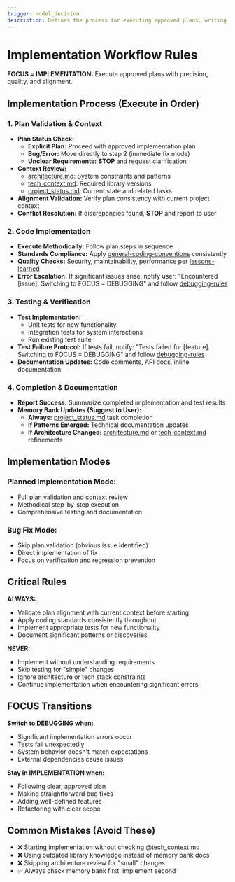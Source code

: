 ```yaml
---
trigger: model_decision
description: Defines the process for executing approved plans, writing code, and ensuring
---
```

# Implementation Workflow Rules

**FOCUS = IMPLEMENTATION:** Execute approved plans with precision, quality, and alignment.

## Implementation Process (Execute in Order)

### 1. Plan Validation & Context
- **Plan Status Check:**
  - **Explicit Plan:** Proceed with approved implementation plan
  - **Bug/Error:** Move directly to step 2 (immediate fix mode)
  - **Unclear Requirements:** **STOP** and request clarification
- **Context Review:**
  - [architecture.md](memory-bank/project/architecture.md): System constraints and patterns
  - [tech_context.md](memory-bank/project/tech_context.md): Required library versions
  - [project_status.md](memory-bank/status/project_status.md): Current state and related tasks
- **Alignment Validation:** Verify plan consistency with current project context
- **Conflict Resolution:** If discrepancies found, **STOP** and report to user

### 2. Code Implementation
- **Execute Methodically:** Follow plan steps in sequence
- **Standards Compliance:** Apply [general-coding-conventions](.windsurf/rules/core/general-coding-conventions.md) consistently
- **Quality Checks:** Security, maintainability, performance per [lessons-learned](.windsurf/rules/best-practices/lessons-learned.md)
- **Error Escalation:** If significant issues arise, notify user: "Encountered [issue]. Switching to FOCUS = DEBUGGING" and follow [debugging-rules](.windsurf/rules/workflow/debugging/debugging-rules.md)

### 3. Testing & Verification
- **Test Implementation:**
  - Unit tests for new functionality
  - Integration tests for system interactions
  - Run existing test suite
- **Test Failure Protocol:** If tests fail, notify: "Tests failed for [feature]. Switching to FOCUS = DEBUGGING" and follow [debugging-rules](.windsurf/rules/workflow/debugging/debugging-rules.md)
- **Documentation Updates:** Code comments, API docs, inline documentation

### 4. Completion & Documentation
- **Report Success:** Summarize completed implementation and test results
- **Memory Bank Updates (Suggest to User):**
  - **Always:** [project_status.md](memory-bank/status/project_status.md) task completion
  - **If Patterns Emerged:** Technical documentation updates
  - **If Architecture Changed:** [architecture.md](memory-bank/project/architecture.md) or [tech_context.md](memory-bank/project/tech_context.md) refinements

## Implementation Modes

### **Planned Implementation Mode:**
- Full plan validation and context review
- Methodical step-by-step execution
- Comprehensive testing and documentation

### **Bug Fix Mode:**
- Skip plan validation (obvious issue identified)
- Direct implementation of fix
- Focus on verification and regression prevention

## Critical Rules

**ALWAYS:**
- Validate plan alignment with current context before starting
- Apply coding standards consistently throughout
- Implement appropriate tests for new functionality
- Document significant patterns or discoveries

**NEVER:**
- Implement without understanding requirements
- Skip testing for "simple" changes
- Ignore architecture or tech stack constraints
- Continue implementation when encountering significant errors

## FOCUS Transitions

**Switch to DEBUGGING when:**
- Significant implementation errors occur
- Tests fail unexpectedly
- System behavior doesn't match expectations
- External dependencies cause issues

**Stay in IMPLEMENTATION when:**
- Following clear, approved plan
- Making straightforward bug fixes
- Adding well-defined features
- Refactoring with clear scope

## Common Mistakes (Avoid These)
- ❌ Starting implementation without checking @tech_context.md
- ❌ Using outdated library knowledge instead of memory bank docs
- ❌ Skipping architecture review for "small" changes
- ✅ Always check memory bank first, implement second
